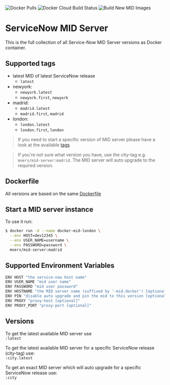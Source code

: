 ![Docker Pulls](https://img.shields.io/docker/pulls/moers/mid-server?style=flat-square) ![Docker Cloud Build Status](https://img.shields.io/docker/cloud/build/moers/mid-server?style=flat-square) ![Build New MID Images](https://github.com/bmoers/docker-mid-server/workflows/Build%20New%20MID%20Images/badge.svg)


# ServiceNow MID Server

This is the full collection of all Service-Now MID Server versions as Docker container.

## Supported tags

* latest MID of latest ServiceNow release
  * `latest`
* newyork:
  * `newyork.latest`
  * `newyork.first`, `newyork`
* madrid:
  * `madrid.latest`
  * `madrid.first`, `madrid`
* london:
  * `london.latest`
  * `london.first`, `london`

> If you need to start a specific version of MID server please have a look at the available [tags](https://hub.docker.com/r/moers/mid-server/tags)

> If you're not sure what version you have, use the city-tag e.g. `moers/mid-server:madrid`. The MID server will auto upgrade to the required version.

## Dockerfile

All versions are based on the same [Dockerfile](https://github.com/bmoers/docker-mid-server/blob/master/docker/Dockerfile)

## Start a MID server instance

To use it run:

```bash
$ docker run -d --name docker-mid-london \
  --env HOST=dev12345 \
  --env USER_NAME=username \
  --env PASSWORD=password \
  moers/mid-server:madrid
```

## Supported Environment Variables

```bash
ENV HOST "the service-now host name"
ENV USER_NAME "mid user name"
ENV PASSWORD "mid user password"
ENV HOSTNAME "the MID server name (suffixed by '-mid.docker') [optional]"
ENV PIN "disable auto upgrade and pin the mid to this version [optional]"
ENV PROXY "proxy-host [optional]"
ENV PROXY_PORT "proxy-port [optional]"
```

## Versions

To get the latest available MID server use \
`:latest`

To get the latest available MID server for a specific ServiceNow release (city-tag)  use: \
`:city.latest`

To get an exact MID server which will auto upgrade for a specific ServiceNow release use: \
`:city`
